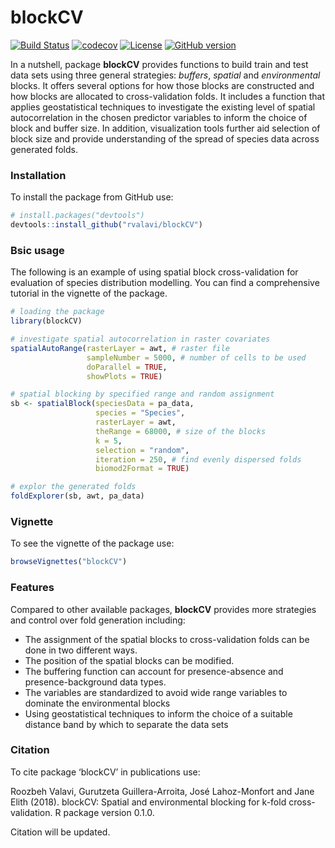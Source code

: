 # blockCV

[![Build Status](https://travis-ci.org/rvalavi/blockCV.svg?branch=master)](https://travis-ci.org/rvalavi/blockCV)
[![codecov](https://codecov.io/gh/rvalavi/blockCV/branch/master/graph/badge.svg)](https://codecov.io/gh/rvalavi/blockCV)
[![License](https://img.shields.io/badge/license-GPL%20%28%3E=%203%29-lightgrey.svg?style=flat)](http://www.gnu.org/licenses/gpl-3.0.html)
[![GitHub version](https://badge.fury.io/gh/rvalavi%2FblockCV.svg)](https://badge.fury.io/gh/rvalavi%2FblockCV)

In a nutshell, package **blockCV** provides functions to build train and test data sets using three general strategies: *buffers*, *spatial* and *environmental* blocks. It offers several options for how those blocks are constructed and how blocks are allocated to cross-validation folds. It includes a function that applies geostatistical techniques to investigate the existing level of spatial autocorrelation in the chosen predictor variables to inform the choice of block and buffer size. In addition, visualization tools further aid selection of block size and provide understanding of the spread of species data across generated folds. 

### Installation
To install the package from GitHub use:

```r
# install.packages("devtools")
devtools::install_github("rvalavi/blockCV")
```

### Bsic usage
The following is an example of using spatial block cross-validation for evaluation of species distribution modelling. You can find a comprehensive tutorial in the vignette of the package.

```r
# loading the package
library(blockCV)

# investigate spatial autocorrelation in raster covariates
spatialAutoRange(rasterLayer = awt, # raster file
                 sampleNumber = 5000, # number of cells to be used
                 doParallel = TRUE,
                 showPlots = TRUE)

# spatial blocking by specified range and random assignment
sb <- spatialBlock(speciesData = pa_data,
                   species = "Species",
                   rasterLayer = awt,
                   theRange = 68000, # size of the blocks
                   k = 5,
                   selection = "random",
                   iteration = 250, # find evenly dispersed folds
                   biomod2Format = TRUE)

# explor the generated folds
foldExplorer(sb, awt, pa_data)

```

### Vignette
To see the vignette of the package use:

```r
browseVignettes("blockCV")
```

### Features
Compared to other available packages, **blockCV** provides more strategies and control over fold generation including:

* The assignment of the spatial blocks to cross-validation folds can be done in two different ways.
* The position of the spatial blocks can be modified. 
* The buffering function can account for presence-absence and presence-background data types.
* The variables are standardized to avoid wide range variables to dominate the environmental blocks
* Using geostatistical techniques to inform the choice of a suitable distance band by which to separate the data sets 


### Citation
To cite package ‘blockCV’ in publications use:

  Roozbeh Valavi, Gurutzeta Guillera-Arroita, José Lahoz-Monfort and Jane Elith
  (2018). blockCV: Spatial and environmental blocking for k-fold cross-validation.
  R package version 0.1.0.

Citation will be updated.
